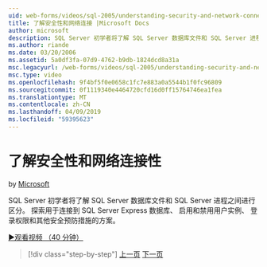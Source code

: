 ```yaml
---
uid: web-forms/videos/sql-2005/understanding-security-and-network-connectivity
title: 了解安全性和网络连接 |Microsoft Docs
author: microsoft
description: SQL Server 初学者将了解 SQL Server 数据库文件和 SQL Server 进程之间进行区分。 探索用于连接到 SQL Server E.方案...
ms.author: riande
ms.date: 03/20/2006
ms.assetid: 5a0df3fa-07d9-4762-b9db-1824dcd8a31a
msc.legacyurl: /web-forms/videos/sql-2005/understanding-security-and-network-connectivity
msc.type: video
ms.openlocfilehash: 9f4bf5f0e0658c1fc7e883a0a5544b1f0fc96809
ms.sourcegitcommit: 0f1119340e4464720cfd16d0ff15764746ea1fea
ms.translationtype: MT
ms.contentlocale: zh-CN
ms.lasthandoff: 04/09/2019
ms.locfileid: "59395623"
---
```

# <a name="understanding-security-and-network-connectivity"></a>了解安全性和网络连接性

by [Microsoft](https://github.com/microsoft)

SQL Server 初学者将了解 SQL Server 数据库文件和 SQL Server 进程之间进行区分。 探索用于连接到 SQL Server Express 数据库、 启用和禁用用户实例、 登录权限和其他安全预防措施的方案。

[&#9654;观看视频 （40 分钟）](https://channel9.msdn.com/Blogs/ASP-NET-Site-Videos/understanding-security-and-network-connectivity)

> [!div class="step-by-step"]
> [上一页](more-structured-query-language.md)
> [下一页](connecting-your-web-application-to-sql-server-2005-express-edition.md)
